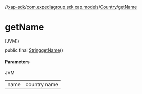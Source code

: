 //[xap-sdk](../../../index.md)/[com.expediagroup.sdk.xap.models](../index.md)/[Country](index.md)/[getName](get-name.md)

# getName

[JVM]\

public final [String](https://docs.oracle.com/javase/8/docs/api/java/lang/String.html)[getName](get-name.md)()

#### Parameters

JVM

| | |
|---|---|
| name | country name |
